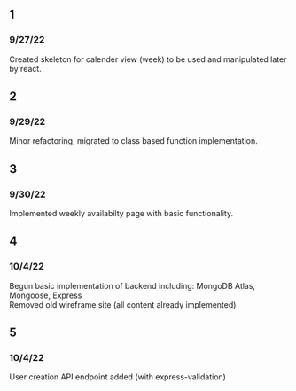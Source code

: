 ## 1
### 9/27/22
Created skeleton for calender view (week) to be used and manipulated later by react.

## 2
### 9/29/22
Minor refactoring, migrated to class based function implementation.

## 3
### 9/30/22
Implemented weekly availabilty page with basic functionality.


## 4
### 10/4/22
Begun basic implementation of backend including: MongoDB Atlas, Mongoose, Express\
Removed old wireframe site (all content already implemented)

## 5
### 10/4/22
User creation API endpoint added (with express-validation)